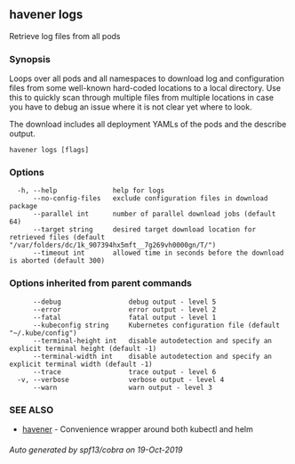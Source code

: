 ## havener logs

Retrieve log files from all pods

### Synopsis

Loops over all pods and all namespaces to download log and configuration
files from some well-known hard-coded locations to a local directory. Use this
to quickly scan through multiple files from multiple locations in case you have
to debug an issue where it is not clear yet where to look.

The download includes all deployment YAMLs of the pods and the describe output.

```
havener logs [flags]
```

### Options

```
  -h, --help              help for logs
      --no-config-files   exclude configuration files in download package
      --parallel int      number of parallel download jobs (default 64)
      --target string     desired target download location for retrieved files (default "/var/folders/dc/1k_907394hx5mft__7g269vh0000gn/T/")
      --timeout int       allowed time in seconds before the download is aborted (default 300)
```

### Options inherited from parent commands

```
      --debug                 debug output - level 5
      --error                 error output - level 2
      --fatal                 fatal output - level 1
      --kubeconfig string     Kubernetes configuration file (default "~/.kube/config")
      --terminal-height int   disable autodetection and specify an explicit terminal height (default -1)
      --terminal-width int    disable autodetection and specify an explicit terminal width (default -1)
      --trace                 trace output - level 6
  -v, --verbose               verbose output - level 4
      --warn                  warn output - level 3
```

### SEE ALSO

* [havener](havener.md)	 - Convenience wrapper around both kubectl and helm

###### Auto generated by spf13/cobra on 19-Oct-2019
